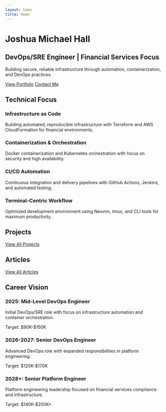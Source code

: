 ```yaml
---
layout: home
title: Home
---
```


<div class="hero-section with-divider">
  <div class="hero-content">
    <h1>Joshua Michael Hall</h1>
    <h2>DevOps/SRE Engineer | Financial Services Focus</h2>
    <p>Building secure, reliable infrastructure through automation, containerization, and DevOps practices.</p>
    <div class="hero-links">
      <a href="/portfolio" class="btn primary-btn">View Portfolio</a>
      <a href="/contact" class="btn secondary-btn">Contact Me</a>
    </div>
  </div>
</div>

<div class="home-section with-divider" id="technical-focus">
  <h2>Technical Focus</h2>
  <div class="tech-focus-grid">
    <div class="tech-focus-item">
      <h3>Infrastructure as Code</h3>
      <p>Building automated, reproducible infrastructure with Terraform and AWS CloudFormation for financial environments.</p>
    </div>
    <div class="tech-focus-item">
      <h3>Containerization & Orchestration</h3>
      <p>Docker containerization and Kubernetes orchestration with focus on security and high availability.</p>
    </div>
    <div class="tech-focus-item">
      <h3>CI/CD Automation</h3>
      <p>Continuous integration and delivery pipelines with GitHub Actions, Jenkins, and automated testing.</p>
    </div>
    <div class="tech-focus-item">
      <h3>Terminal-Centric Workflow</h3>
      <p>Optimized development environment using Neovim, tmux, and CLI tools for maximum productivity.</p>
    </div>
  </div>
</div>

<div class="home-section with-divider" id="projects">
  <h2>Projects</h2>
  <div id="github-projects"></div>
  <div class="section-link">
    <a href="/portfolio" class="btn outlined-btn">View All Projects</a>
  </div>
</div>

<div class="home-section no-divider" id="articles">
  <h2>Articles</h2>
  <div id="devto-articles"></div>
  <div class="section-link">
    <a href="/blog" class="btn outlined-btn">View All Articles</a>
  </div>
</div>

<div class="home-section no-divider" id="career-vision">
  <h2>Career Vision</h2>
  <div class="career-timeline">
    <div class="timeline-item">
      <div class="timeline-marker"></div>
      <div class="timeline-content">
        <h3>2025: Mid-Level DevOps Engineer</h3>
        <p>Initial DevOps/SRE role with focus on infrastructure automation and container orchestration.</p>
        <p class="target">Target: $90K-$150K</p>
      </div>
    </div>
    <div class="timeline-item">
      <div class="timeline-marker"></div>
      <div class="timeline-content">
        <h3>2026-2027: Senior DevOps Engineer</h3>
        <p>Advanced DevOps role with expanded responsibilities in platform engineering.</p>
        <p class="target">Target: $120K-$170K</p>
      </div>
    </div>
    <div class="timeline-item">
      <div class="timeline-marker"></div>
      <div class="timeline-content">
        <h3>2028+: Senior Platform Engineer</h3>
        <p>Platform engineering leadership focused on financial services compliance and infrastructure.</p>
        <p class="target">Target: $140K-$200K+</p>
      </div>
    </div>
  </div>
</div>

<script>
  // Add animation to timeline items
  document.addEventListener('DOMContentLoaded', function() {
    const timelineItems = document.querySelectorAll('.timeline-item');
    
    const observer = new IntersectionObserver((entries) => {
      entries.forEach(entry => {
        if (entry.isIntersecting) {
          entry.target.classList.add('animate');
        }
      });
    }, { threshold: 0.5 });
    
    timelineItems.forEach(item => {
      observer.observe(item);
    });
  });
</script>